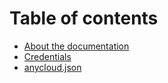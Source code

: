 # Table of contents

* [About the documentation](about-docs.md)
* [Credentials](credentials.md)
* [anycloud.json](anycloud-json.md)

